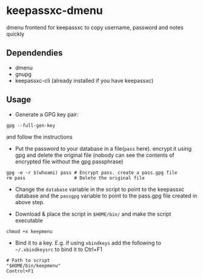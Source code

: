 # keepassxc-dmenu
dmenu frontend for keepassxc to copy username, password and notes quickly

## Dependendies
* dmenu
* gnupg
* keepassxc-cli (already installed if you have keepassxc)

## Usage

* Generate a GPG key pair:
```
gpg --full-gen-key
```
and follow the instructions

* Put the password to your database in a file(`pass` here). encrypt it using gpg and delete the original file (nobody can see the contents of encrypted file without the gpg passphrase)
```
gpg -e -r $(whoami) pass # Encrypt pass. create a pass.gpg file
rm pass                  # Delete the original file
```

* Change the `database` variable in the script to point to the keepassxc database and the `passgpg`
variable to point to the pass.gpg file created in above step.

* Download & place the script in `$HOME/bin/` and make the script executable
```
chmod +x keepmenu
```

* Bind it to a key. E.g. if using `xbindkeys` add the following to `~/.xbindkeysrc` to bind it to Ctrl+F1
```
# Path to script
"$HOME/bin/keepmenu"
Control+F1
```
